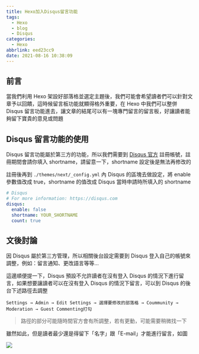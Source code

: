 ```yaml
---
title: Hexo加入Disqus留言功能
tags:
  - Hexo
  - blog
  - Disqus
categories:
  - Hexo
abbrlink: eed23cc9
date: 2021-08-16 10:38:09
---
```


## 前言

當我們利用 Hexo 架設好部落格並選定主題後，我們可能會希望讀者們可以針對文章予以回饋，這時候留言板功能就顯得格外重要，在 Hexo 中我們可以整併 Disqus 留言功能進去，讓文章的結尾可以有一塊專門留言的留言板，好讓讀者能夠留下寶貴的意見或問題

<!--more-->

## Disqus 留言功能的使用

Disqus 留言功能屬於第三方的功能，所以我們需要到 [Disqus 官方](https://disqus.com) 註冊帳號，註冊期間會請你填入 shortname，請留意一下，shortname 設定後是無法再修改的

註冊後再到 `./themes/next/_config.yml` 內 Disqus 的區塊去做設定，將 enable 參數值改成 true，shortname 的值改成 Disqus 當時申請時所填入的 shortname

```yaml
# Disqus
# For more information: https://disqus.com
disqus:
  enable: false
  shortname: YOUR_SHORTNAME
  count: true
```

## 文後討論

因 Disqus 屬於第三方管理，所以相關後台設定需要到 Disqus 登入自己的帳號來調整，例如：留言通知、更改語言等等...

這邊順便提一下，Disqus 預設不允許讀者在沒有登入 Disqus 的情況下進行留言，如果想要讓讀者可以在沒有登入 Disqus 的情況下留言，可以到 Disqus 的後台下述路徑去調整

```text
Settings → Admin → Edit Settings → 選擇要修改的部落格 → Coummunity → Moderation → Guest Commenting打勾
```

> 路徑的部分可能隨時間官方會有所調整，若有更動，可能需要稍微找一下

雖然如此，但是讀者最少還是得留下「名字」跟「E-mail」才能進行留言，如圖

![](mk-20240119114707.png)